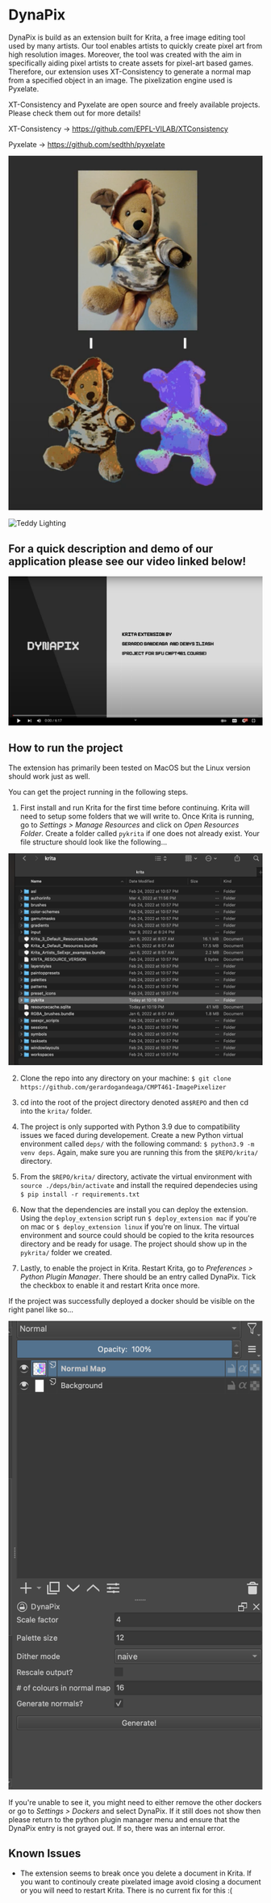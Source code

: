 # DynaPix
DynaPix is build as an extension built for Krita, a free image editing tool used by many artists. Our tool enables artists to quickly create pixel art from high resolution images. Moreover, the tool was created with the aim in specifically aiding pixel artists to create assets for pixel-art based games. Therefore, our extension uses XT-Consistency to generate a normal map from a specified object in an image. The pixelization engine used is Pyxelate.

XT-Consistency and Pyxelate are open source and freely available projects. Please check them out for more details!

XT-Consistency -> https://github.com/EPFL-VILAB/XTConsistency

Pyxelate -> https://github.com/sedthh/pyxelate

![Teddy](./images/teddy.png)

![Teddy Lighting](./images/teddy-lighting.gif)

## For a quick description and demo of our application please see our video linked below!

[![Video](./images/youtube-thumbnail.png)](http://www.youtube.com/watch?v=0bhFTWZGs00 "DynaPix. Pixel art and normal maps generation in Krita.")


## How to run the project

The extension has primarily been tested on MacOS but the Linux version should work just as well.

You can get the project running in the following steps.

1. First install and run Krita for the first time before continuing. Krita will need to setup some folders that we will write to. Once Krita is running, go to *Settings > Manage Resources* and click on *Open Resources Folder*. Create a folder called `pykrita` if one does not already exist. Your file structure should look like the following...

![pykrita Folder](./images/pykrita-folder.png)


2. Clone the repo into any directory on your machine: `$ git clone https://github.com/gerardogandeaga/CMPT461-ImagePixelizer`

3. cd into the root of the project directory denoted as`$REPO` and then cd into the `krita/` folder.

4. The project is only supported with Python 3.9 due to compatibility issues we faced during developement. Create a new Python virtual environment called `deps/` with the following command: `$ python3.9 -m venv deps`. Again, make sure you are running this from the `$REPO/krita/` directory.

5. From the `$REPO/krita/` directory, activate the virtual environment with `source ./deps/bin/activate` and install the required dependecies using `$ pip install -r requirements.txt`

6. Now that the dependencies are install you can deploy the extension. Using the `deploy_extension` script run `$ deploy_extension mac` if you're on mac or `$ deploy_extension linux` if you're on linux. The virtual environment and source could should be copied to the krita resources directory and be ready for usage. The project should show up in the `pykrita/` folder we created.

7. Lastly, to enable the project in Krita. Restart Krita, go to *Preferences > Python Plugin Manager*. There should be an entry called DynaPix. Tick the checkbox to enable it and restart Krita once more.

If the project was successfully deployed a docker should be visible on the right panel like so...

![DynaPix](./images/dynapix-panel.png)

If you're unable to see it, you might need to either remove the other dockers or go to *Settings > Dockers* and select DynaPix. If it still does not show then please return to the python plugin manager menu and ensure that the DynaPix entry is not grayed out. If so, there was an internal error.

## Known Issues

* The extension seems to break once you delete a document in Krita. If you want to continouly create pixelated image avoid closing a document or you will need to restart Krita. There is no current fix for this :(
